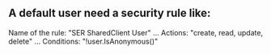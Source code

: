 ## A default user need a security rule like:  ##

Name of the rule: "SER SharedClient User"
...
Actions: "create, read, update, delete"
...
Conditions: "!user.IsAnonymous()"



